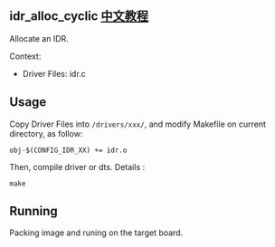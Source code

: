 idr_alloc_cyclic [中文教程](https://biscuitos.github.io/blog/IDR_idr_alloc_cyclic/)
----------------------------------

Allocate an IDR.

Context:

* Driver Files: idr.c

## Usage

Copy Driver Files into `/drivers/xxx/`, and modify Makefile on current 
directory, as follow:

```
obj-$(CONFIG_IDR_XX) += idr.o
```

Then, compile driver or dts. Details :

```
make
```

## Running

Packing image and runing on the target board.
